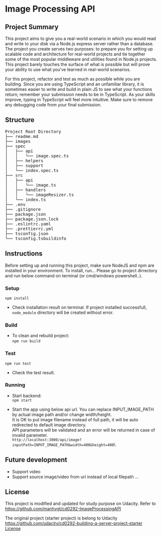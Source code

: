 # Image Processing API

## Project Summary
This project aims to give you a real-world scenario in which you would read and write to your disk via a Node.js express server rather than a database. The project you create serves two purposes: to prepare you for setting up scalable code and architecture for real-world projects and tie together some of the most popular middleware and utilities found in Node.js projects. This project barely touches the surface of what is possible but will prove your ability to use what you’ve learned in real-world scenarios.

For this project, refactor and test as much as possible while you are building. Since you are using TypeScript and an unfamiliar library, it is sometimes easier to write and build in plain JS to see what your functions return; remember your submission needs to be in TypeScript. As your skills improve, typing in TypeScript will feel more intuitive. Make sure to remove any debugging code from your final submission.

## Structure
<pre>
Project Root Directory
├── readme.md
├── images
├── spec
│   ├── api
│   │   └── image.spec.ts
│   ├── helpers
│   ├── support
│   └── index.spec.ts
├── src
│   ├── api
│   │   └── image.ts
│   ├── handlers
│   │   └── imageResizer.ts
│   └── index.ts
├── .env
├── .gitignore
├── package.json
├── package.json.lock
├── .eslintrc.yaml
├── .prettierrc.yml
├── tsconfig.json
└── tsconfig.tsbuildinfo
</pre>

## Instructions
Before setting up and running this project, make sure NodeJS and npm are installed in your environment.
To install, run... Please go to project dirrectory and run below command on terminal (or cmd/windows powershell..).

### Setup
`npm install`
  - Check installation result on terminal. If project installed successfull, `node_module` directory will be created without error.

### Build
  - To clean and rebuild project:\
  `npm run build`

### Test
  `npm run test`
  - Check the test result. 

### Running 
  - Start backend:\
    `npm start`

  - Start the app using below api url. You can replace INPUT_IMAGE_PATH by actual image path and/or change width/height.\
    It is OK to put image filename instead of full path, it will be auto redirected to default image directory.\
    API parameters will be validated and an error will be returned in case of invalid parameter.\
  `http://localhost:3000/api/image?inputPath=INPUT_IMAGE_PATH&width=400&height=400`\
  
## Future development
- Support video
- Support source image/video from url instead of local filepath
...

## License
This project is modified and updated for study purpose on Udacity.
Refer to https://github.com/manhvgt/cd0292-ImageProcessingAPI

The original project (starter project) is belong to Udacity https://github.com/udacity/cd0292-building-a-server-project-starter
[License](LICENSE.txt)
